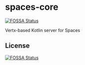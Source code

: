 # spaces-core
[![FOSSA Status](https://app.fossa.io/api/projects/git%2Bgithub.com%2FThemisOrg%2Fspaces-core.svg?type=shield)](https://app.fossa.io/projects/git%2Bgithub.com%2FThemisOrg%2Fspaces-core?ref=badge_shield)

Vertx-based Kotlin server for Spaces


## License
[![FOSSA Status](https://app.fossa.io/api/projects/git%2Bgithub.com%2FThemisOrg%2Fspaces-core.svg?type=large)](https://app.fossa.io/projects/git%2Bgithub.com%2FThemisOrg%2Fspaces-core?ref=badge_large)